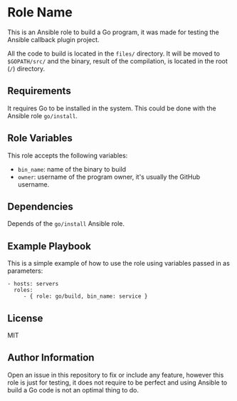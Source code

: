 Role Name
=========

This is an Ansible role to build a Go program, it was made for testing the Ansible callback plugin project.

All the code to build is located in the `files/` directory. It will be moved to `$GOPATH/src/` and the binary, result of the compilation, is located in the root (`/`) directory.

Requirements
------------

It requires Go to be installed in the system. This could be done with the Ansible role `go/install`.

Role Variables
--------------

This role accepts the following variables:

- `bin_name`: name of the binary to build
- `owner`: username of the program owner, it's usually the GitHub username.

Dependencies
------------

Depends of the `go/install` Ansible role.

Example Playbook
----------------

This is a simple example of how to use the role using variables passed in as parameters:

    - hosts: servers
      roles:
         - { role: go/build, bin_name: service }

License
-------

MIT

Author Information
------------------

Open an issue in this repository to fix or include any feature, however this role is just for testing, it does not require to be perfect and using Ansible to build a Go code is not an optimal thing to do.
